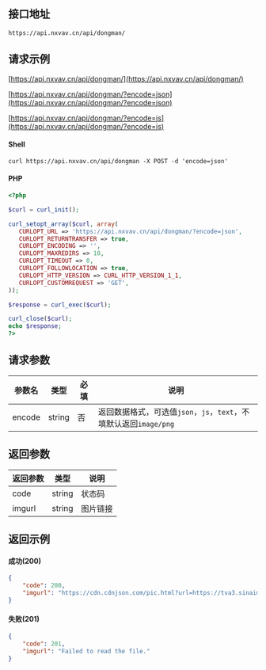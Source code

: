 ## 接口地址

```API
https://api.nxvav.cn/api/dongman/
```

## 请求示例

[https://api.nxvav.cn/api/dongman/](https://api.nxvav.cn/api/dongman/)

[https://api.nxvav.cn/api/dongman/?encode=json](https://api.nxvav.cn/api/dongman/?encode=json)

[https://api.nxvav.cn/api/dongman/?encode=js](https://api.nxvav.cn/api/dongman/?encode=js)

<!-- tabs:start -->

#### **Shell**

```shell
curl https://api.nxvav.cn/api/dongman -X POST -d 'encode=json'
```

#### **PHP**

```php
<?php

$curl = curl_init();

curl_setopt_array($curl, array(
   CURLOPT_URL => 'https://api.nxvav.cn/api/dongman/?encode=json',
   CURLOPT_RETURNTRANSFER => true,
   CURLOPT_ENCODING => '',
   CURLOPT_MAXREDIRS => 10,
   CURLOPT_TIMEOUT => 0,
   CURLOPT_FOLLOWLOCATION => true,
   CURLOPT_HTTP_VERSION => CURL_HTTP_VERSION_1_1,
   CURLOPT_CUSTOMREQUEST => 'GET',
));

$response = curl_exec($curl);

curl_close($curl);
echo $response;
?>
```

<!-- tabs:end -->

## 请求参数

| 参数名 | 类型 | 必填 | 说明 |
| - | - | - | - |
| encode | string | 否 | 返回数据格式，可选值`json`，`js`，`text`，不填默认返回`image/png` |

## 返回参数

| 返回参数 | 类型 | 说明 |
| - | - | - |
| code | string | 状态码 |
| imgurl | string | 图片链接 |

## 返回示例

<!-- tabs:start -->

#### **成功(200)**

```json
{
    "code": 200,
    "imgurl": "https://cdn.cdnjson.com/pic.html?url=https://tva3.sinaimg.cn/large/a15b4afegy1fmvj54szzxj21hc0u01ku"
}
```

#### **失败(201)**

```json
{
    "code": 201,
    "imgurl": "Failed to read the file."
}
```

<!-- tabs:end -->